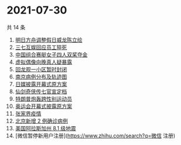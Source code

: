 # 2021-07-30

共 14 条

<!-- BEGIN ZHIHUSEARCH -->
<!-- 最后更新时间 Fri Jul 30 2021 04:11:09 GMT+0800 (China Standard Time) -->
1. [明日方舟调整假日威龙陈立绘](https://www.zhihu.com/search?q=明日方舟)
1. [三七互娱回应员工猝死](https://www.zhihu.com/search?q=三七互娱)
1. [中国组合赛艇女子四人双桨夺金](https://www.zhihu.com/search?q=赛艇)
1. [虚拟偶像向晚真人疑暴露](https://www.zhihu.com/search?q=A-Soul)
1. [回龙观一小区暂时封闭](https://www.zhihu.com/search?q=北京疫情)
1. [南京病例分布及轨迹图](https://www.zhihu.com/search?q=南京疫情)
1. [日媒披露开幕式原方案](https://www.zhihu.com/search?q=奥运会开幕式)
1. [仙剑奇侠传七官宣定档](https://www.zhihu.com/search?q=仙剑奇侠传七)
1. [特朗普炮轰跨性别运动员](https://www.zhihu.com/search?q=跨性别运动员)
1. [奥运会开幕式披露原方案](https://www.zhihu.com/search?q=任天堂)
1. [张家界疫情](https://www.zhihu.com/search?q=张家界)
1. [北京新增 2 例确诊病例](https://www.zhihu.com/search?q=北京疫情)
1. [美国阿拉斯加州 8.1 级地震](https://www.zhihu.com/search?q=美国地震)
1. [微信暂停新用户注册](https://www.zhihu.com/search?q=微信 注册)
<!-- END ZHIHUSEARCH -->
